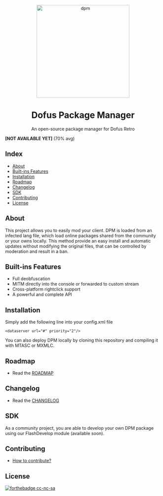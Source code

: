 <p align="center">
  <img
    alt="dpm"
    src="https://raw.githubusercontent.com/Dofera/dpm/master/dpm.png"
    width="300"
  />
</p>
<h1 align="center">Dofus Package Manager</h1>
<p align="center">An open-source package manager for Dofus Retro</p>

**[NOT AVAILABLE YET]** (70% avg)

Index
-----
- [About](https://github.com/Dofera/dpm#about)
- [Built-ins Features](https://github.com/Dofera/dpm#built-ins-features)
- [Installation](https://github.com/Dofera/dpm#installation)
- [Roadmap](https://github.com/Dofera/dpm#roadmap)
- [Changelog](https://github.com/Dofera/dpm#changelog)
- [SDK](https://github.com/Dofera/dpm#sdk)
- [Contributing](https://github.com/Dofera/dpm#contributing)
- [License](https://github.com/Dofera/dpm#license)

About
-----
This project allows you to easily mod your client. DPM is loaded from an infected lang file, which load online packages shared from the community or your owns locally. This method provide an easy install and automatic updates without modifying the original files, that can be controlled by moderation and result in a ban.

Built-ins Features
-----
- Full deobfuscation
- MITM directly into the console or forwarded to custom stream
- Cross-platform rightclick support
- A powerful and complete API

Installation
-----
Simply add the following line into your config.xml file

    <dataserver url="#" priority="2"/>

You can also deploy DPM locally by cloning this repository and compiling it with MTASC or MXMLC.

Roadmap
-----
- Read the [ROADMAP](https://github.com/Dofera/dpm/blob/master/ROADMAP.md)

Changelog
-----
- Read the [CHANGELOG](https://github.com/Dofera/dpm/blob/master/CHANGELOG.md)

SDK
-----
As a community project, you are able to develop your own DPM package using our FlashDevelop module (available soon).

Contributing
-----
- [How to contribute?](https://github.com/Dofera/dpm/blob/master/CONTRIBUTING.md)

License
-----
[![forthebadge cc-nc-sa](http://ForTheBadge.com/images/badges/cc-nc-sa.svg)](https://creativecommons.org/licenses/by-nc-sa/4.0)
